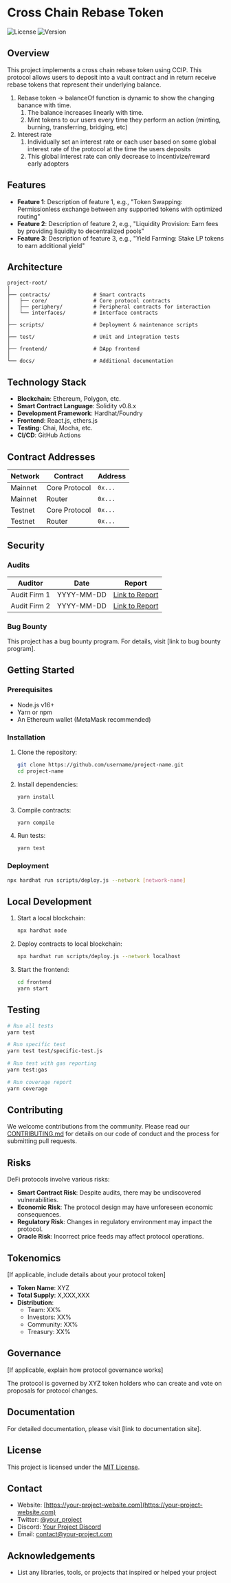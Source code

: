 # Cross Chain Rebase Token

![License](https://img.shields.io/badge/license-MIT-blue.svg)
![Version](https://img.shields.io/badge/version-0.1.0-green.svg)

## Overview

This project implements a cross chain rebase token using CCIP. This protocol allows users to deposit into a vault contract and in return receive rebase tokens that represent their underlying balance. 


1. Rebase token -> balanceOf function is dynamic to show the changing banance with time. 
   1. The balance increases linearly with time.
   2. Mint tokens to our users every time they perform an action (minting, burning, transferring, bridging, etc)
2. Interest rate
   1. Individually set an interest rate or each user based on some global interest rate of the protocol at the time the users deposits
   2. This global interest rate can only decrease to incentivize/reward early adopters

## Features

- **Feature 1**: Description of feature 1, e.g., "Token Swapping: Permissionless exchange between any supported tokens with optimized routing"
- **Feature 2**: Description of feature 2, e.g., "Liquidity Provision: Earn fees by providing liquidity to decentralized pools"
- **Feature 3**: Description of feature 3, e.g., "Yield Farming: Stake LP tokens to earn additional yield"

## Architecture

```
project-root/
│
├── contracts/              # Smart contracts
│   ├── core/               # Core protocol contracts
│   ├── periphery/          # Peripheral contracts for interaction
│   └── interfaces/         # Interface contracts
│
├── scripts/                # Deployment & maintenance scripts
│
├── test/                   # Unit and integration tests
│
├── frontend/               # DApp frontend
│
└── docs/                   # Additional documentation
```

## Technology Stack

- **Blockchain**: Ethereum, Polygon, etc.
- **Smart Contract Language**: Solidity v0.8.x
- **Development Framework**: Hardhat/Foundry
- **Frontend**: React.js, ethers.js
- **Testing**: Chai, Mocha, etc.
- **CI/CD**: GitHub Actions

## Contract Addresses

| Network | Contract | Address |
|---------|----------|---------|
| Mainnet | Core Protocol | `0x...` |
| Mainnet | Router | `0x...` |
| Testnet | Core Protocol | `0x...` |
| Testnet | Router | `0x...` |

## Security

### Audits

| Auditor | Date | Report |
|---------|------|--------|
| Audit Firm 1 | YYYY-MM-DD | [Link to Report](https://example.com) |
| Audit Firm 2 | YYYY-MM-DD | [Link to Report](https://example.com) |

### Bug Bounty

This project has a bug bounty program. For details, visit [link to bug bounty program].

## Getting Started

### Prerequisites

- Node.js v16+
- Yarn or npm
- An Ethereum wallet (MetaMask recommended)

### Installation

1. Clone the repository:
   ```bash
   git clone https://github.com/username/project-name.git
   cd project-name
   ```

2. Install dependencies:
   ```bash
   yarn install
   ```

3. Compile contracts:
   ```bash
   yarn compile
   ```

4. Run tests:
   ```bash
   yarn test
   ```

### Deployment

```bash
npx hardhat run scripts/deploy.js --network [network-name]
```

## Local Development

1. Start a local blockchain:
   ```bash
   npx hardhat node
   ```

2. Deploy contracts to local blockchain:
   ```bash
   npx hardhat run scripts/deploy.js --network localhost
   ```

3. Start the frontend:
   ```bash
   cd frontend
   yarn start
   ```

## Testing

```bash
# Run all tests
yarn test

# Run specific test
yarn test test/specific-test.js

# Run test with gas reporting
yarn test:gas

# Run coverage report
yarn coverage
```

## Contributing

We welcome contributions from the community. Please read our [CONTRIBUTING.md](CONTRIBUTING.md) for details on our code of conduct and the process for submitting pull requests.

## Risks

DeFi protocols involve various risks:

- **Smart Contract Risk**: Despite audits, there may be undiscovered vulnerabilities.
- **Economic Risk**: The protocol design may have unforeseen economic consequences.
- **Regulatory Risk**: Changes in regulatory environment may impact the protocol.
- **Oracle Risk**: Incorrect price feeds may affect protocol operations.

## Tokenomics

[If applicable, include details about your protocol token]

- **Token Name**: XYZ
- **Total Supply**: X,XXX,XXX
- **Distribution**:
  - Team: XX%
  - Investors: XX%
  - Community: XX%
  - Treasury: XX%

## Governance

[If applicable, explain how protocol governance works]

The protocol is governed by XYZ token holders who can create and vote on proposals for protocol changes.

## Documentation

For detailed documentation, please visit [link to documentation site].

## License

This project is licensed under the [MIT License](LICENSE).

## Contact

- Website: [https://your-project-website.com](https://your-project-website.com)
- Twitter: [@your_project](https://twitter.com/your_project)
- Discord: [Your Project Discord](https://discord.gg/your-project)
- Email: contact@your-project.com

## Acknowledgements

- List any libraries, tools, or projects that inspired or helped your project